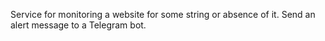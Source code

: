 Service for monitoring a website for some string or absence of it. Send an alert message to a Telegram bot.
